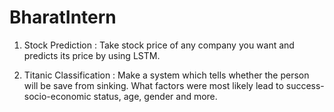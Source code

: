 # BharatIntern

1. Stock Prediction :
Take stock price of any company you
want and predicts its price by using LSTM.


2. Titanic Classification :
Make a system which tells whether the person will be
save from sinking. What factors were
most likely lead to success-socio-economic
status, age, gender and more.
